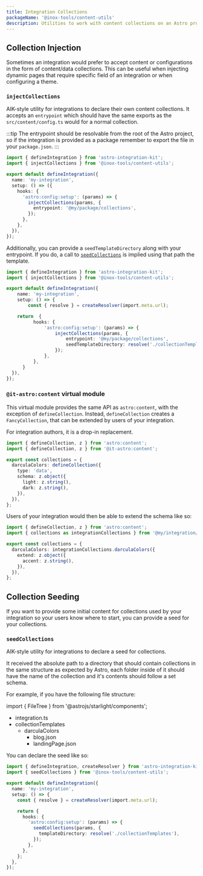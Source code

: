 ```yaml
---
title: Integration Collections
packageName: '@inox-tools/content-utils'
description: Utilities to work with content collections on an Astro project from an integration.
---
```


## Collection Injection

Sometimes an integration would prefer to accept content or configurations in the form of content/data collections.
This can be useful when injecting dynamic pages that require specific field of an integration or when configuring a theme.

### `injectCollections`

AIK-style utility for integrations to declare their own content collections.
It accepts an `entrypoint` which should have the same exports as the `src/content/config.ts` would for a normal collection.

:::tip
The entrypoint should be resolvable from the root of the Astro project, so if the integration is provided as a package remember to export the file in your `package.json`.
:::

```ts title="integration.ts"
import { defineIntegration } from 'astro-integration-kit';
import { injectCollections } from '@inox-tools/content-utils';

export default defineIntegration({
  name: 'my-integration',
  setup: () => ({
    hooks: {
      'astro:config:setup': (params) => {
        injectCollections(params, {
          entrypoint: '@my/package/collections',
        });
      },
    },
  }),
});
```

Additionally, you can provide a `seedTemplateDirectory` along with your entrypoint. If you do, a call to [`seedCollections`](#seedcollections) is implied using that path the template.

```ts title="integration.ts"
import { defineIntegration } from 'astro-integration-kit';
import { injectCollections } from '@inox-tools/content-utils';

export default defineIntegration({
	name: 'my-integration',
	setup: () => {
		const { resolve } = createResolver(import.meta.url);

    return  {
		  hooks: {
			  'astro:config:setup': (params) => {
				  injectCollections(params, {
					  entrypoint: '@my/package/collections',
					  seedTemplateDirectory: resolve('./collectionTemplates'),
				  });
			  },
		  },
	  }
  }),
});
```

### `@it-astro:content` virtual module

This virtual module provides the same API as `astro:content`, with the exception of `defineCollection`. Instead, `defineCollection` creates a `FancyCollection`, that can be extended by users of your integration.

For integration authors, it is a drop-in replacement.

```ts title="integration/collection.ts" del={1} ins={2}
import { defineCollection, z } from 'astro:content';
import { defineCollection, z } from '@it-astro:content';

export const collections = {
  darculaColors: defineCollection({
    type: 'data',
    schema: z.object({
      light: z.string(),
      dark: z.string(),
    }),
  }),
};
```

Users of your integration would then be able to extend the schema like so:

```ts title="src/content/config.ts"
import { defineCollection, z } from 'astro:content';
import { collections as integrationCollections } from '@my/integration/collections';

export const collections = {
  darculaColors: integrationCollections.darculaColors({
    extend: z.object({
      accent: z.string(),
    }),
  }),
};
```

## Collection Seeding

If you want to provide some initial content for collections used by your integration so your users know where to start, you can provide a seed for your collections.

### `seedCollections`

AIK-style utility for integrations to declare a seed for collections.

It received the absolute path to a directory that should contain collections in the same structure as expected by Astro, each folder inside of it should have the name of the collection and it's contents should follow a set schema.

For example, if you have the following file structure:

import { FileTree } from '@astrojs/starlight/components';

<FileTree>

- integration.ts
- collectionTemplates
  - darculaColors
    - blog.json
    - landingPage.json

</FileTree>

You can declare the seed like so:

```ts title="integration.ts"
import { defineIntegration, createResolver } from 'astro-integration-kit';
import { seedCollections } from '@inox-tools/content-utils';

export default defineIntegration({
  name: 'my-integration',
  setup: () => {
    const { resolve } = createResolver(import.meta.url);

    return {
      hooks: {
        'astro:config:setup': (params) => {
          seedCollections(params, {
            templateDirectory: resolve('./collectionTemplates'),
          });
        },
      },
    };
  },
});
```
